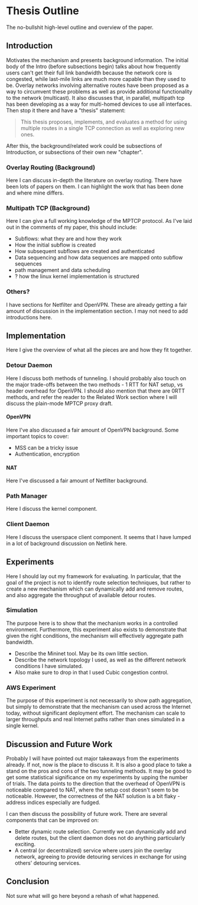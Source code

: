 # Thesis Outline

The no-bullshit high-level outline and overview of the paper.

## Introduction

Motivates the mechanism and presents background information. The initial body of
the Intro (before subsections begin) talks about how frequently users can't get
their full link bandwidth because the network core is congested, while last-mile
links are much more capable than they used to be. Overlay networks involving
alternative routes have been proposed as a way to circumvent these problems as
well as provide additional functionality to the network (multicast). It also
discusses that, in parallel, multipath tcp has been developing as a way for
multi-homed devices to use all interfaces. Then stop it there and have a
"thesis" statement:

> This thesis proposes, implements, and evaluates a method for using multiple
> routes in a single TCP connection as well as exploring new ones.

After this, the background/related work could be subsections of Introduction, or
subsections of their own new "chapter".

### Overlay Routing (Background)

Here I can discuss in-depth the literature on overlay routing. There have been
lots of papers on them. I can highlight the work that has been done and where
mine differs.

### Multipath TCP (Background)

Here I can give a full working knowledge of the MPTCP protocol. As I've laid out
in the comments of my paper, this should include:

- Subflows: what they are and how they work
- How the initial subflow is created
- How subsequent subflows are created and authenticated
- Data sequencing and how data sequences are mapped onto subflow sequences
- path management and data scheduling
- ? how the linux kernel implementation is structured

### Others?

I have sections for Netfilter and OpenVPN. These are already getting a fair
amount of discussion in the implementation section. I may not need to add
introductions here.

## Implementation

Here I give the overview of what all the pieces are and how they fit together.

### Detour Daemon

Here I discuss both methods of tunneling. I should probably also touch on the
major trade-offs between the two methods - 1 RTT for NAT setup, vs header
overhead for OpenVPN. I should also mention that there are 0RTT methods, and
refer the reader to the Related Work section where I will discuss the plain-mode
MPTCP proxy draft.

#### OpenVPN

Here I've also discussed a fair amount of OpenVPN background. Some important
topics to cover:

- MSS can be a tricky issue
- Authentication, encryption

#### NAT

Here I've discussed a fair amount of Netfilter background.

### Path Manager

Here I discuss the kernel component.

### Client Daemon

Here I discuss the userspace client component. It seems that I have lumped in a
lot of background discussion on Netlink here.

## Experiments

Here I should lay out my framework for evaluating. In particular, that the goal
of the project is not to identify route selection techniques, but rather to
create a new mechanism which can dynamically add and remove routes, and also
aggregate the throughput of available detour routes.

### Simulation

The purpose here is to show that the mechanism works in a controlled
environment. Furthermore, this experiment also exists to demonstrate that given
the right conditions, the mechanism will effectively aggregate path bandwidth.

- Describe the Mininet tool. May be its own little section.
- Describe the network topology I used, as well as the different network
  conditions I have simulated.
- Also make sure to drop in that I used Cubic congestion control.

### AWS Experiment

The purpose of this experiment is not necessarily to show path aggregation, but
simply to demonstrate that the mechanism can used across the Internet today,
without significant deployment effort. The mechanism can scale to larger
throughputs and real Internet paths rather than ones simulated in a single
kernel.

## Discussion and Future Work

Probably I will have pointed out major takeaways from the experiments already.
If not, now is the place to discuss it. It is also a good place to take a stand
on the pros and cons of the two tunneling methods. It may be good to get some
statistical significance on my experiments by upping the number of trials. The
data points to the direction that the overhead of OpenVPN is noticeable compared
to NAT, where the setup cost doesn't seem to be noticeable. However, the
correctness of the NAT solution is a bit flaky - address indices especially are
fudged.

I can then discuss the possibility of future work. There are several components
that can be improved on:

- Better dynamic route selection. Currently we can dynamically add and delete
  routes, but the client daemon does not do anything particularly exciting.
- A central (or decentralized) service where users join the overlay network,
  agreeing to provide detouring services in exchange for using others' detouring
  services.
  
## Conclusion

Not sure what will go here beyond a rehash of what happened.

